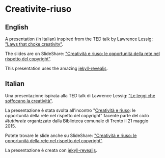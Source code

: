 # Creativite-riuso

## English

A presentation (in Italian) inspired from the TED talk by 
Lawrence Lessig: 
["Laws that choke creativity"](http://www.ted.com/talks/larry_lessig_says_the_law_is_strangling_creativity).

The slides are on SlideShare:
["Creatività e riuso: le opportunità della rete nel rispetto del copyright"](http://www.slideshare.net/CristianCantoro/le-opportunit-della-rete-nel-rispetto-del-copyright).

This presentation uses the amazing [jekyll-revealjs](https://github.com/dploeger/jekyll-revealjs).

## Italian
Una presentazione ispirata alla TED talk di Lawrence Lessig: 
["Le leggi che soffocano la creatività"](http://www.ted.com/talks/larry_lessig_says_the_law_is_strangling_creativity).

La presentazione è stata svolta all'incontro "[Creatività e riuso](https://www.facebook.com/events/451491148362592/):
le opportunità della rete nel rispetto del copyright" facente parte del ciclo
_#tuttinrete_ organizzato dalla Biblioteca comunale di Trento il 21 maggio 2015.

Potete trovare le slide anche su SlideShare:
["Creatività e riuso: le opportunità della rete nel rispetto del copyright"](http://www.slideshare.net/CristianCantoro/le-opportunit-della-rete-nel-rispetto-del-copyright).

La presentazione è creata con [jekyll-revealjs](https://github.com/dploeger/jekyll-revealjs).